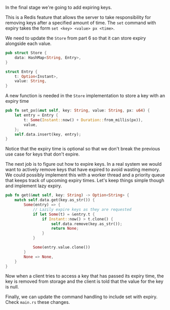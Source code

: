 In the final stage we're going to add expiring keys.

This is a Redis feature that allows the server to take responsibility for removing keys after a specified 
amount of time. The `set` command with expiry takes the form `set <key> <value> px <time>`.

We need to update the `Store` from part 6 so that it can store expiry alongside each value.

```rust
pub struct Store {
    data: HashMap<String, Entry>,
}

struct Entry {
    t: Option<Instant>,
    value: String,
}
```

A new function is needed in the `Store` implementation to store a key with an expiry time

```rust
pub fn set_px(&mut self, key: String, value: String, px: u64) {
    let entry = Entry {
        t: Some(Instant::now() + Duration::from_millis(px)),
        value,
    };
    self.data.insert(key, entry);
}
```

Notice that the expiry time is optional so that we don't break the previous use case for keys that don't expire.

The next job is to figure out how to expire keys. In a real system we would want to actively remove keys that have 
expired to avoid wasting memory. We could possibly implement this with a worker thread and a priority queue that keeps
track of upcoming expiry times. Let's keep things simple though and implement lazy expiry.

```rust
pub fn get(&mut self, key: String) -> Option<String> {
    match self.data.get(key.as_str()) {
        Some(entry) => {
            // Lazily expire keys as they are requested
            if let Some(t) = &entry.t {
                if Instant::now() > t.clone() {
                    self.data.remove(key.as_str());
                    return None;
                }
            }

            Some(entry.value.clone())
        }
        None => None,
    }
}
```

Now when a client tries to access a key that has passed its expiry time, the key is removed from 
storage and the client is told that the value for the key is null.

Finally, we can update the command handling to include set with expiry. Check `main.rs` these changes.
